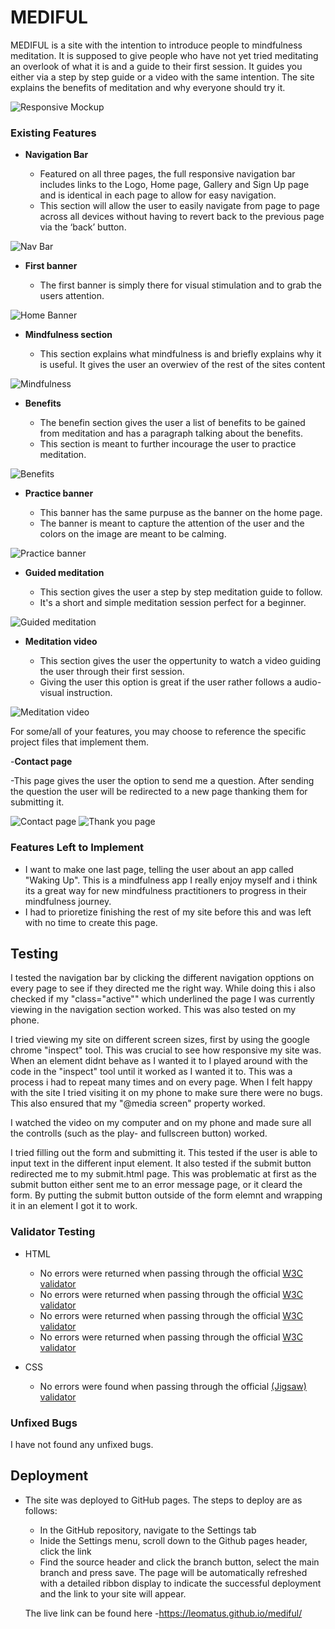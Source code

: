 # MEDIFUL

MEDIFUL is a site with the intention to introduce people to mindfulness meditation. It is supposed to give people who have not yet tried meditating an overlook of what it is 
and a guide to their first session. It guides you either via a step by step guide or a video with the same intention. The site explains the benefits of meditation and why 
everyone should try it.

![Responsive Mockup](docs/site-showcase.jpg)

### Existing Features

- __Navigation Bar__

  - Featured on all three pages, the full responsive navigation bar includes links to the Logo, Home page, Gallery and Sign Up page and is identical in each page to allow for easy navigation.
  - This section will allow the user to easily navigate from page to page across all devices without having to revert back to the previous page via the ‘back’ button. 

![Nav Bar](docs/navigation-bar.jpg)

- __First banner__

  - The first banner is simply there for visual stimulation and to grab the users attention.

![Home Banner](docs/first-banner.jpg)

- __Mindfulness section__

  -  This section explains what mindfulness is and briefly explains why it is useful.  It gives the user an overwiev of the rest of the sites content
   

![Mindfulness](docs/What-is-mindfulness.jpg)

- __Benefits__

  - The benefin section gives the user a list of benefits to be gained from meditation and has a paragraph talking about the benefits.
  - This section is meant to further incourage the user to practice meditation.

![Benefits](docs/benefits.jpg)

- __Practice banner__ 

  - This banner has the same purpuse as the banner on the home page. 
  - The banner is meant to capture the attention of the user and the colors on the image are meant to be calming.

![Practice banner](docs/practice-banner.jpg)

- __Guided meditation__

  - This section gives the user a step by step meditation guide to follow. 
  - It's a short and simple meditation session perfect for a beginner.

![Guided meditation](docs/guided-meditation.jpg)

- __Meditation video__

  - This section gives the user the oppertunity to watch a video guiding the user through their first session.
  - Giving the user this option is great if the user rather follows a audio-visual instruction. 

![Meditation video](docs/practice-video.jpg)

For some/all of your features, you may choose to reference the specific project files that implement them.

-__Contact page__

-This page gives the user the option to send me a question. After sending the question the user will be redirected to a new page thanking them for submitting it.

![Contact page](docs/contact-form.jpg)
![Thank you page](docs/thank-you-page.jpg)

### Features Left to Implement

- I want to make one last page, telling the user about an app called "Waking Up". This is a mindfulness app I really enjoy myself and i think its a great way for new mindfulness practitioners to progress in their mindfulness journey.
- I had to prioretize finishing the rest of my site before this and was left with no time to create this page.

## Testing 

I tested the navigation bar by clicking the different navigation opptions on every page to see if they directed me the right way. While doing this i also checked if my
"class="active"" which underlined the page I was currently viewing in the navigation section worked. This was also tested on my phone.

I tried viewing my site on different screen sizes, first by using the google chrome "inspect" tool. This was crucial to see how responsive my site was. 
When an element didnt behave as I wanted it to I played around with the code in the "inspect" tool until it worked as I wanted it to. This was a process i had to repeat many
times and on every page. When I felt happy with the site I tried visiting it on my phone to make sure there were no bugs. This also ensured that my "@media screen" property
worked.

I watched the video on my computer and on my phone and made sure all the controlls (such as the play- and fullscreen button) worked.

I tried filling out the form and submitting it. This tested if the user is able to input text in the different input element. It also tested if the submit button redirected me
to my submit.html page. This was problematic at first as the submit button either sent me to an error message page, or it cleard the form. By putting the submit button
outside of the form elemnt and wrapping it in an <a> element I got it to work.

### Validator Testing 

- HTML
  - No errors were returned when passing through the official [W3C validator](https://validator.w3.org/nu/?doc=https%3A%2F%2Fleomatus.github.io%2Fmediful%2F)
  - No errors were returned when passing through the official [W3C validator](https://validator.w3.org/nu/?doc=https%3A%2F%2Fleomatus.github.io%2Fmediful%2Fcontact)
  - No errors were returned when passing through the official [W3C validator](https://validator.w3.org/nu/?doc=https%3A%2F%2Fleomatus.github.io%2Fmediful%2Fpractice)
  - No errors were returned when passing through the official [W3C validator](https://validator.w3.org/nu/?doc=https%3A%2F%2Fleomatus.github.io%2Fmediful%2Fsubmit)

- CSS
  - No errors were found when passing through the official [(Jigsaw) validator](https://jigsaw.w3.org/css-validator/validator?uri=https%3A%2F%2Fleomatus.github.io%2Fmediful%2F&profile=css3svg&usermedium=all&warning=1&vextwarning=&lang=en)

### Unfixed Bugs

I have not found any unfixed bugs.

## Deployment

- The site was deployed to GitHub pages. The steps to deploy are as follows: 
  - In the GitHub repository, navigate to the Settings tab 
  - Inide the Settings menu, scroll down to the Github pages header, click the link
  - Find the source header and click the branch button, select the main branch and press save. The page will be automatically refreshed with a detailed ribbon display to indicate the successful deployment and the link to your site will appear. 

  The live link can be found here -https://leomatus.github.io/mediful/

  
